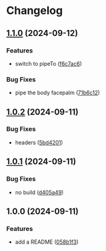 # Changelog

## [1.1.0](https://github.com/storacha/unixfs-dl/compare/v1.0.2...v1.1.0) (2024-09-12)


### Features

* switch to pipeTo ([f6c7ac6](https://github.com/storacha/unixfs-dl/commit/f6c7ac688a983e48c18c5a65f4f08165276bff6f))


### Bug Fixes

* pipe the body facepalm ([71b6c12](https://github.com/storacha/unixfs-dl/commit/71b6c12a224b5bf473dccbf83d0a6f2c563deb1c))

## [1.0.2](https://github.com/storacha/unixfs-dl/compare/v1.0.1...v1.0.2) (2024-09-11)


### Bug Fixes

* headers ([5bd4201](https://github.com/storacha/unixfs-dl/commit/5bd4201112bca5ac330e17f7b0e9c98cf1bfb795))

## [1.0.1](https://github.com/storacha/unixfs-dl/compare/v1.0.0...v1.0.1) (2024-09-11)


### Bug Fixes

* no build ([d405a49](https://github.com/storacha/unixfs-dl/commit/d405a49eba6df5467b48184701294a458e4aa673))

## 1.0.0 (2024-09-11)


### Features

* add a README ([058b1f3](https://github.com/storacha/unixfs-dl/commit/058b1f3092fb18b6b27481334d9a06c0c93ed20c))
